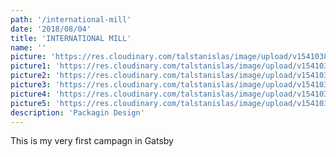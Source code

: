 ```yaml
---
path: '/international-mill'
date: '2018/08/04'
title: 'INTERNATIONAL MILL'
name: ''
picture: 'https://res.cloudinary.com/talstanislas/image/upload/v1541038584/site-laurence-images/International-Mill/180921-IM-1-300DPI.jpg'
picture1: 'https://res.cloudinary.com/talstanislas/image/upload/v1541038584/site-laurence-images/International-Mill/180921-IM-2-300DPI.jpg'
picture2: 'https://res.cloudinary.com/talstanislas/image/upload/v1541038584/site-laurence-images/International-Mill/180921-IM-3-300DPI.jpg'
picture3: 'https://res.cloudinary.com/talstanislas/image/upload/v1541038584/site-laurence-images/International-Mill/180921-IM-4-300DPI.jpg'
picture4: 'https://res.cloudinary.com/talstanislas/image/upload/v1541038584/site-laurence-images/International-Mill/180921-IM-5-300DPI.jpg'
picture5: 'https://res.cloudinary.com/talstanislas/image/upload/v1541038584/site-laurence-images/International-Mill/180921-IM-6-300DPI.jpg'
description: 'Packagin Design'
---
```


This is my very first campagn in Gatsby
